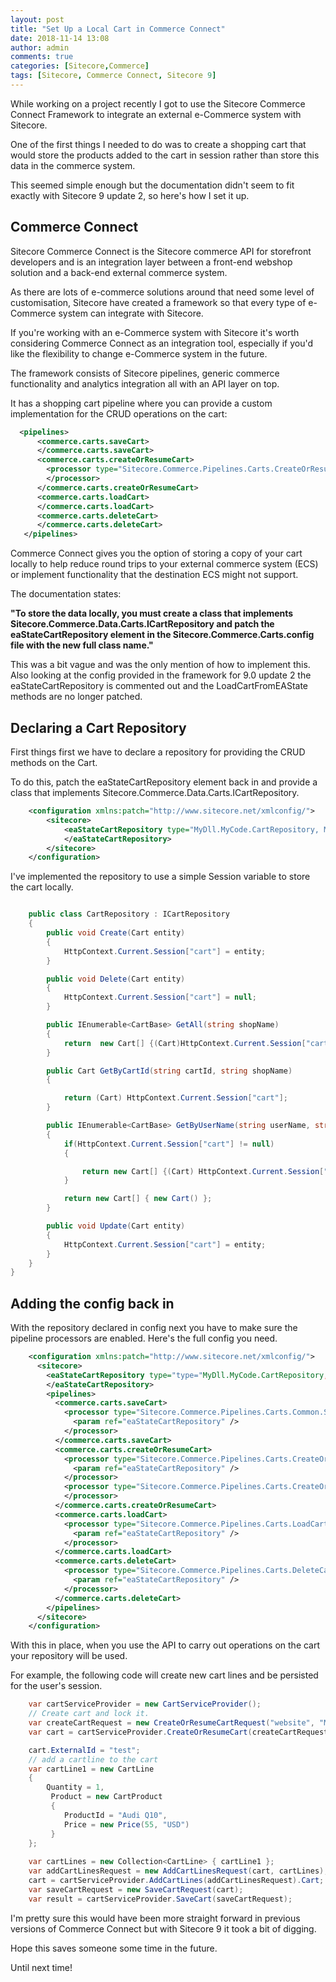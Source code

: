 ```yaml
---
layout: post
title: "Set Up a Local Cart in Commerce Connect"
date: 2018-11-14 13:08
author: admin
comments: true
categories: [Sitecore,Commerce]
tags: [Sitecore, Commerce Connect, Sitecore 9]
---
```


While working on a project recently I got to use the Sitecore Commerce Connect Framework to integrate an external e-Commerce system with Sitecore.

One of the first things I needed to do was to create a shopping cart that would store the products added to the cart in session rather than store this data in the commerce system.

This seemed simple enough but the documentation didn't seem to fit exactly with Sitecore 9 update 2, so here's how I set it up.

<h2>Commerce Connect</h2>

Sitecore Commerce Connect is the Sitecore commerce API for storefront developers and is an integration layer between a front-end webshop solution and a back-end external commerce system. 

As there are lots of e-commerce solutions around that need some level of customisation, Sitecore have created a framework so that every type of e-Commerce system can integrate with Sitecore.

If you're working with an e-Commerce system with Sitecore it's worth considering Commerce Connect as an integration tool, especially if you'd like the flexibility to change e-Commerce system in the future.

The framework consists of Sitecore pipelines, generic commerce functionality and analytics integration all with an API layer on top.

It has a shopping cart pipeline  where you can provide a custom implementation for the CRUD operations on the cart:

```xml
  <pipelines>
      <commerce.carts.saveCart>       
      </commerce.carts.saveCart>
      <commerce.carts.createOrResumeCart>      
        <processor type="Sitecore.Commerce.Pipelines.Carts.CreateOrResumeCart.RunResumeCart, Sitecore.Commerce.Connect.Core">       
        </processor>
      </commerce.carts.createOrResumeCart>
      <commerce.carts.loadCart>      
      </commerce.carts.loadCart>
      <commerce.carts.deleteCart>        
      </commerce.carts.deleteCart>
   </pipelines>	
```
	
Commerce Connect gives you the option of storing a copy of your cart locally to help reduce round trips to your external commerce system (ECS) or implement functionality that the destination ECS might not support. 

The documentation states:

**"To store the data locally, you must create a class that implements Sitecore.Commerce.Data.Carts.ICartRepository and patch the eaStateCartRepository element in the Sitecore.Commerce.Carts.config file with the new full class name."**

This was a bit vague and was the only mention of how to implement this. 
Also looking at the config provided in the framework for 9.0 update 2 the eaStateCartRepository is commented out and the LoadCartFromEAState methods are no longer patched.

<h2>Declaring a Cart Repository</h2>
First things first we have to declare a repository for providing the CRUD methods on the Cart.

To do this, patch the eaStateCartRepository element back in and provide a class that implements Sitecore.Commerce.Data.Carts.ICartRepository.

```xml
	<configuration xmlns:patch="http://www.sitecore.net/xmlconfig/">
		<sitecore>
			<eaStateCartRepository type="MyDll.MyCode.CartRepository, MyDll" singleInstance="true">
			</eaStateCartRepository>
		</sitecore>
	</configuration>
```

I've implemented the repository to use a simple Session variable to store the cart locally.

```csharp

    public class CartRepository : ICartRepository
    {
        public void Create(Cart entity)
        {
            HttpContext.Current.Session["cart"] = entity;
        }

        public void Delete(Cart entity)
        {
            HttpContext.Current.Session["cart"] = null;
        }

        public IEnumerable<CartBase> GetAll(string shopName)
        {
            return  new Cart[] {(Cart)HttpContext.Current.Session["cart"]};
        }

        public Cart GetByCartId(string cartId, string shopName)
        {

            return (Cart) HttpContext.Current.Session["cart"];
        }

        public IEnumerable<CartBase> GetByUserName(string userName, string shopName)
        {
            if(HttpContext.Current.Session["cart"] != null)
            {

                return new Cart[] {(Cart) HttpContext.Current.Session["cart"]};
            }

            return new Cart[] { new Cart() };
        }

        public void Update(Cart entity)
        {
            HttpContext.Current.Session["cart"] = entity;
        }
    }
}

```

<h2>Adding the config back in</h2>

With the repository declared in config next you have to make sure the pipeline processors are enabled.
Here's the full config you need.

```xml
	<configuration xmlns:patch="http://www.sitecore.net/xmlconfig/">
	  <sitecore>
		<eaStateCartRepository type="type="MyDll.MyCode.CartRepository, MyDll" singleInstance="true">
		</eaStateCartRepository>
		<pipelines>
		  <commerce.carts.saveCart>
			<processor type="Sitecore.Commerce.Pipelines.Carts.Common.SaveCartToEaState, Sitecore.Commerce.Connect.Core">
			  <param ref="eaStateCartRepository" />
			</processor>
		  </commerce.carts.saveCart>
		  <commerce.carts.createOrResumeCart>
			<processor type="Sitecore.Commerce.Pipelines.Carts.CreateOrResumeCart.FindCartInEaState, Sitecore.Commerce.Connect.Core">
			  <param ref="eaStateCartRepository" />
			</processor>
			<processor type="Sitecore.Commerce.Pipelines.Carts.CreateOrResumeCart.RunResumeCart, Sitecore.Commerce.Connect.Core">       
			</processor>
		  </commerce.carts.createOrResumeCart>
		  <commerce.carts.loadCart>
			<processor type="Sitecore.Commerce.Pipelines.Carts.LoadCart.LoadCartFromEaState, Sitecore.Commerce.Connect.Core">
			  <param ref="eaStateCartRepository" />
			</processor>
		  </commerce.carts.loadCart>
		  <commerce.carts.deleteCart>
			<processor type="Sitecore.Commerce.Pipelines.Carts.DeleteCart.DeleteCartFromEaState, Sitecore.Commerce.Connect.Core">
			  <param ref="eaStateCartRepository" />
			</processor>
		  </commerce.carts.deleteCart>
		</pipelines>
	  </sitecore>
	</configuration>
``` 

With this in place, when you use the API to carry out operations on the cart your repository will be used.

For example, the following code will create new cart lines and be persisted for the user's session.

```csharp
    var cartServiceProvider = new CartServiceProvider();
    // Create cart and lock it.
    var createCartRequest = new CreateOrResumeCartRequest("website", "Mark");
    var cart = cartServiceProvider.CreateOrResumeCart(createCartRequest).Cart;

    cart.ExternalId = "test";
    // add a cartline to the cart
    var cartLine1 = new CartLine
    {
        Quantity = 1,
         Product = new CartProduct
         {
            ProductId = "Audi Q10",
            Price = new Price(55, "USD")
         }
    };
	
    var cartLines = new Collection<CartLine> { cartLine1 };
    var addCartLinesRequest = new AddCartLinesRequest(cart, cartLines);
    cart = cartServiceProvider.AddCartLines(addCartLinesRequest).Cart;
    var saveCartRequest = new SaveCartRequest(cart);
    var result = cartServiceProvider.SaveCart(saveCartRequest);
```

				
I'm pretty sure this would have been more straight forward in previous versions of Commerce Connect but with Sitecore 9 it took a bit of digging.

Hope this saves someone some time in the future.

Until next time!
